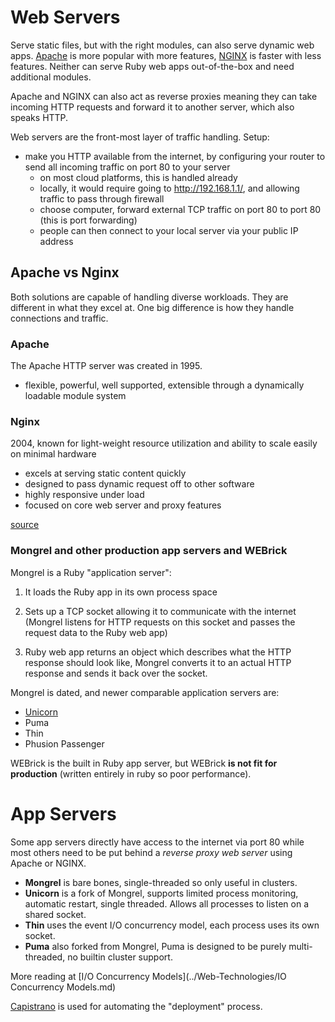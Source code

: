 # Web Servers
Serve static files, but with the right modules, can also serve dynamic web apps. [Apache](../Web-Technologies/Apache.md) is more popular with more features, [NGINX](../Web-Technologies/NGINX.md) is faster with less features. Neither can serve Ruby web apps out-of-the-box and need additional modules.

Apache and NGINX can also act as reverse proxies meaning they can take incoming HTTP requests and forward it to another server, which also speaks HTTP. 

Web servers are the front-most layer of traffic handling. Setup:
- make you HTTP available from the internet, by configuring your router to send all incoming traffic on port 80 to your server
  - on most cloud platforms, this is handled already
  - locally, it would require going to http://192.168.1.1/, and allowing traffic to pass through firewall
  - choose computer, forward external TCP traffic on port 80 to port 80 (this is port forwarding)
  - people can then connect to your local server via your public IP address
  
## Apache vs Nginx
Both solutions are capable of handling diverse workloads. They are different in what they excel at. One big difference is how they handle connections and traffic.

### Apache
The Apache HTTP server was created in 1995.
- flexible, powerful, well supported, extensible through a dynamically loadable module system

### Nginx
2004, known for light-weight resource utilization and ability to scale easily on minimal hardware
- excels at serving static content quickly
- designed to pass dynamic request off to other software 
- highly responsive under load
- focused on core web server and proxy features

[source](https://www.digitalocean.com/community/tutorials/apache-vs-nginx-practical-considerations)

### Mongrel and other production app servers and WEBrick
Mongrel is a Ruby "application server": 

1. It loads the Ruby app in its own process space 
2. Sets up a TCP socket allowing it to communicate with the internet (Mongrel listens for HTTP requests on this socket and passes the request data to the Ruby web app)

3. Ruby web app returns an object which describes what the HTTP response should look like, Mongrel converts it to an actual HTTP response and sends it back over the socket.

Mongrel is dated, and newer comparable application servers are:
- [Unicorn](../Web-Technologies/Unicorn.md)
- Puma
- Thin
- Phusion Passenger

WEBrick is the built in Ruby app server, but WEBrick **is not fit for production** (written entirely in ruby so poor performance).

# App Servers
Some app servers directly have access to the internet via port 80 while most others need to be put behind a *reverse proxy web server* using Apache or NGINX.
- **Mongrel** is bare bones, single-threaded so only useful in clusters.
- **Unicorn** is a fork of Mongrel, supports limited process monitoring, automatic restart, single threaded. Allows all processes to listen on a shared socket.
- **Thin** uses the event I/O concurrency model, each process uses its own socket.
- **Puma** also forked from Mongrel, Puma is designed to be purely multi-threaded, no builtin cluster support.

More reading at [I/O Concurrency Models](../Web-Technologies/IO Concurrency Models.md)

[Capistrano](../Production-Engineering/Capistrano.md) is used for automating the "deployment" process.
